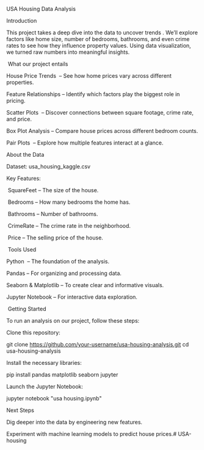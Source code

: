 USA Housing Data Analysis 

Introduction

This project takes a deep dive into the data to uncover trends . We’ll explore factors like home size, number of bedrooms, bathrooms, and even crime rates to see how they influence property values. Using data visualization, we turned raw numbers into meaningful insights.

 What our project entails

House Price Trends  – See how home prices vary across different properties.

Feature Relationships – Identify which factors play the biggest role in pricing.

Scatter Plots  – Discover connections between square footage, crime rate, and price.

Box Plot Analysis – Compare house prices across different bedroom counts.

Pair Plots  – Explore how multiple features interact at a glance.

About the Data

Dataset: usa_housing_kaggle.csv

Key Features:

 SquareFeet – The size of the house.

 Bedrooms – How many bedrooms the home has.

 Bathrooms – Number of bathrooms.

 CrimeRate – The crime rate in the neighborhood.

 Price – The selling price of the house.

 Tools Used

Python  – The foundation of the analysis.

Pandas – For organizing and processing data.

Seaborn & Matplotlib – To create clear and informative visuals.

Jupyter Notebook – For interactive data exploration.

 Getting Started

To run an analysis on our project, follow these steps:

Clone this repository:

git clone https://github.com/your-username/usa-housing-analysis.git
cd usa-housing-analysis

Install the necessary libraries:

pip install pandas matplotlib seaborn jupyter

Launch the Jupyter Notebook:

jupyter notebook "usa housing.ipynb"

Next Steps

Dig deeper into the data by engineering new features.

Experiment with machine learning models to predict house prices.# USA-housing

